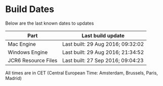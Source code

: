 # Build Dates

Below are the last known dates to updates

Part | Last build update
-----|-----
Mac Engine | Last built: 29 Aug 2016; 09:32:02
Windows Engine | Last built: 29 Aug 2016; 21:34:52
JCR6 Resource Files | Last built: 27 Sep 2016; 09:04:23
All times are in CET (Central European Time: Amsterdam, Brussels, Paris, Madrid)



